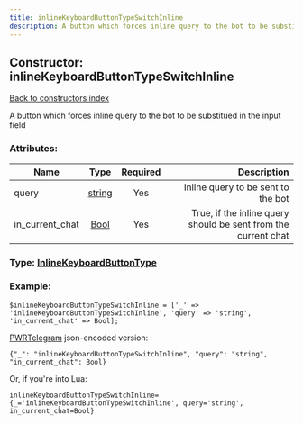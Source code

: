 ```yaml
---
title: inlineKeyboardButtonTypeSwitchInline
description: A button which forces inline query to the bot to be substitued in the input field
---
```

## Constructor: inlineKeyboardButtonTypeSwitchInline  
[Back to constructors index](index.md)



A button which forces inline query to the bot to be substitued in the input field

### Attributes:

| Name     |    Type       | Required | Description |
|----------|:-------------:|:--------:|------------:|
|query|[string](../types/string.md) | Yes|Inline query to be sent to the bot|
|in\_current\_chat|[Bool](../types/Bool.md) | Yes|True, if the inline query should be sent from the current chat|



### Type: [InlineKeyboardButtonType](../types/InlineKeyboardButtonType.md)


### Example:

```
$inlineKeyboardButtonTypeSwitchInline = ['_' => 'inlineKeyboardButtonTypeSwitchInline', 'query' => 'string', 'in_current_chat' => Bool];
```  

[PWRTelegram](https://pwrtelegram.xyz) json-encoded version:

```
{"_": "inlineKeyboardButtonTypeSwitchInline", "query": "string", "in_current_chat": Bool}
```


Or, if you're into Lua:  


```
inlineKeyboardButtonTypeSwitchInline={_='inlineKeyboardButtonTypeSwitchInline', query='string', in_current_chat=Bool}

```



